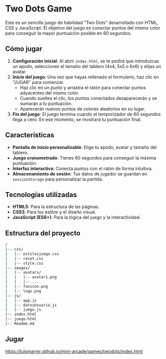 # Two Dots Game

Este es un sencillo juego de habilidad "Two Dots" desarrollado con HTML, CSS y JavaScript. El objetivo del juego es conectar puntos del mismo color para conseguir la mayor puntuación posible en 60 segundos.

## Cómo jugar

1. **Configuración inicial**: Al abrir `index.html`, se te pedirá que introduzcas un apodo, selecciones el tamaño del tablero (4x4, 5x5 o 6x6) y elijas un avatar.
2. **Inicio del juego**: Una vez que hayas rellenado el formulario, haz clic en "JUGAR" para comenzar.
    * Haz clic en un punto y arrastra el ratón para conectar puntos adyacentes del mismo color.
    * Cuando sueltes el clic, los puntos conectados desaparecerán y se sumarán a tu puntuación.
    * Aparecerán nuevos puntos de colores aleatorios en su lugar.
3. **Fin del juego**: El juego termina cuando el temporizador de 60 segundos llega a cero. En ese momento, se mostrará tu puntuación final.

## Características

* **Pantalla de inicio personalizable**: Elige tu apodo, avatar y tamaño del tablero.
* **Juego cronometrado**: Tienes 60 segundos para conseguir la máxima puntuación.
* **Interfaz interactiva**: Conecta puntos con el ratón de forma intuitiva.
* **Almacenamiento de sesión**: Tus datos de jugador se guardan en `sessionStorage` para personalizar la partida.

## Tecnologías utilizadas

* **HTML5**: Para la estructura de las páginas.
* **CSS3**: Para los estilos y el diseño visual.
* **JavaScript (ES6+)**: Para la lógica del juego y la interactividad.

## Estructura del proyecto

```bash
/
|-- css/
|   |-- estilosjuego.css
|   |-- reset.css
|   |-- style.css
|-- images/
|   |-- avatars/
|   |   |-- avatar1.png
|   |   |-- ...
|   |-- favicon.png
|   |-- logo.png
|-- js/
|   |-- app.js
|   |-- datosUsuario.js
|   |-- juego.js
|-- index.html
|-- juego.html
|-- Readme.md
```

## Jugar

<https://luismarrer.github.io/mini-arcade/games/twodots/index.html>

